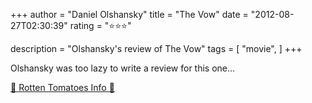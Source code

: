+++
author = "Daniel Olshansky"
title = "The Vow"
date = "2012-08-27T02:30:39"
rating = "⭐⭐⭐"

description = "Olshansky's review of The Vow"
tags = [
    "movie",
]
+++


Olshansky was too lazy to write a review for this one...

[🍅 Rotten Tomatoes Info 🍅](https://www.rottentomatoes.com//m/the_vow_2012)